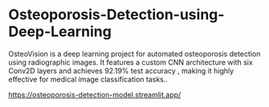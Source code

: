# Osteoporosis-Detection-using-Deep-Learning
OsteoVision is a deep learning project for automated osteoporosis detection using radiographic images. It features a custom CNN architecture with six Conv2D layers and achieves 92.19% test accuracy , making it highly effective for medical image classification tasks..

https://osteoporosis-detection-model.streamlit.app/
